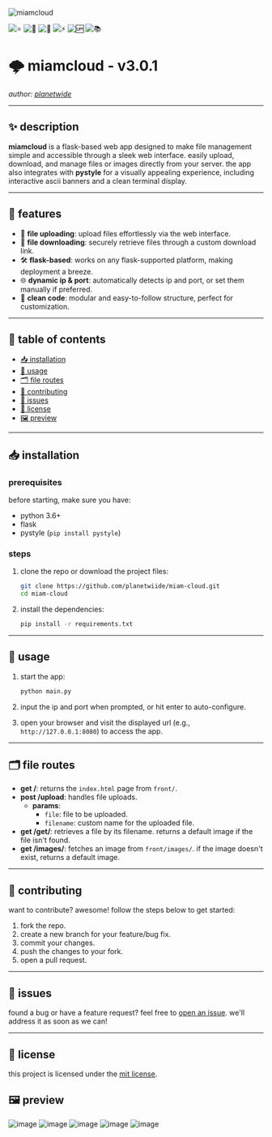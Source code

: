 ![miamcloud](https://github.com/user-attachments/assets/8a6895a6-044b-40c2-b494-e700a61f1215)

![⭐](https://img.shields.io/github/stars/planetwiide/miam-cloud?style=social)
![🍴](https://img.shields.io/github/forks/planetwiide/miam-cloud?style=social)
![🐞](https://img.shields.io/github/issues/planetwiide/miam-cloud)
![⚡](https://img.shields.io/github/commit-activity/m/planetwiide/miam-cloud)
![🆙](https://img.shields.io/github/last-commit/planetwiide/miam-cloud)
![📚](https://img.shields.io/github/license/planetwiide/miam-cloud)


# 🌩️ miamcloud - v3.0.1

_author: [planetwide](https://github.com/planetwiide)_

---

## ✨ description

**miamcloud** is a flask-based web app designed to make file management simple and accessible through a sleek web interface. easily upload, download, and manage files or images directly from your server. the app also integrates with **pystyle** for a visually appealing experience, including interactive ascii banners and a clean terminal display.

---

## 🌟 features

- 🚀 **file uploading**: upload files effortlessly via the web interface.
- 🎯 **file downloading**: securely retrieve files through a custom download link.
- 🛠️ **flask-based**: works on any flask-supported platform, making deployment a breeze.
- 🌐 **dynamic ip & port**: automatically detects ip and port, or set them manually if preferred.
- 🧩 **clean code**: modular and easy-to-follow structure, perfect for customization.

---

## 📜 table of contents

- [📥 installation](#installation)
- [📖 usage](#usage)
- [🗂️ file routes](#file-routes)
- [🤝 contributing](#contributing)
- [🐞 issues](#issues)
- [📝 license](#license)
- [🖼️ preview](#preview)

---

## 📥 installation

### prerequisites

before starting, make sure you have:

- python 3.6+
- flask
- pystyle (`pip install pystyle`)

### steps

1. clone the repo or download the project files:
   ```bash
   git clone https://github.com/planetwiide/miam-cloud.git
   cd miam-cloud
   ```

2. install the dependencies:
   ```bash
   pip install -r requirements.txt
   ```

---

## 🔧 usage

1. start the app:
   ```bash
   python main.py
   ```

2. input the ip and port when prompted, or hit enter to auto-configure.

3. open your browser and visit the displayed url (e.g., `http://127.0.0.1:8080`) to access the app.

---

## 🗂️ file routes

- **get /**: returns the `index.html` page from `front/`.
- **post /upload**: handles file uploads.
  - **params**:
    - `file`: file to be uploaded.
    - `filename`: custom name for the uploaded file.
- **get /get/<filename>**: retrieves a file by its filename. returns a default image if the file isn't found.
- **get /images/<image>**: fetches an image from `front/images/`. if the image doesn't exist, returns a default image.

---

## 🤝 contributing

want to contribute? awesome! follow the steps below to get started:

1. fork the repo.
2. create a new branch for your feature/bug fix.
3. commit your changes.
4. push the changes to your fork.
5. open a pull request.

---

## 🐞 issues

found a bug or have a feature request? feel free to [open an issue](https://github.com/planetwiide/miam-cloud/issues). we'll address it as soon as we can!

---

## 📝 license

this project is licensed under the [mit license](https://opensource.org/licenses/MIT).

## 🖼️ preview
![image](https://github.com/user-attachments/assets/0c1f3a17-bf03-4151-9dfc-5b8081c6230c)
![image](https://github.com/user-attachments/assets/50123a17-c79e-4ec5-8c14-ad13c343d1c0)
![image](https://github.com/user-attachments/assets/b23206f1-9bd3-4c80-bac8-075c5299a0e8)
![image](https://github.com/user-attachments/assets/cc5fa67d-9b9b-4fea-b742-62627ee26548)
![image](https://github.com/user-attachments/assets/280074c9-4132-42e0-b893-99c0a40ea087)



